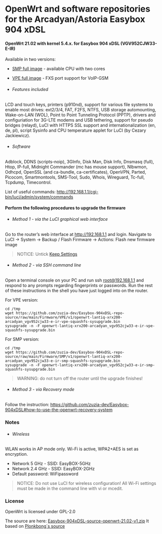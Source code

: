 # OpenWrt and software repositories for the Arcadyan/Astoria Easybox 904 xDSL

#### OpenWrt 21.02  with kernel 5.4.x. for Easybox 904 xDSL (VGV952CJW33-E-IR)

Available in two versions: 
- [SMP full image](https://github.com/zuzia-dev/Easybox-904xDSL-repo-source/raw/main/Firmware/SMP/v1/openwrt-lantiq-xrx200-arcadyan_vgv952cjw33-e-ir-smp-squashfs-sysupgrade.bin) - available CPU with two cores
- [VPE full image](https://github.com/zuzia-dev/Easybox-904xDSL-repo-source/raw/main/Firmware/VPE/v1/openwrt-lantiq-xrx200-arcadyan_vgv952cjw33-e-ir-vpe-squashfs-sysupgrade.bin) - FXS port support for VoIP-GSM 

- ######  Features included 
LCD and touch keys, printers (p910nd), support for various file systems to enable most drives: ext2/3/4, FAT, F2FS, NTFS, USB storage automounting, Wake-on-LAN (WOL), Point to Point Tunneling Protocol (PPTP), drivers and configuriation for 3G-LTE modems and USB tethering, support for pseudo bridges (relayd), LuCI with HTTPS SSL support and internationalization (en, de, pl), script Sysinfo and CPU temperature applet for LuCI (by Cezary Jackiewicz). 

- ###### Software
Adblock, DDNS (scripts-noip), 3GInfo, Disk Man, Disk Info, Dnsmasq (full), Htop, IP-full, Midnight Commander (mc has mouse support), Nlbwmon, Odhcpd, OpenSSL (and ca-bundle, ca-certificates), OpenVPN, Parted, Picocom, Smartmontools, SMS-Tool, Sudo, Whois, Wireguard, Tc-full, Tcpdump, Timecontrol. 

List of useful commands: http://192.168.1.1/cgi-bin/luci/admin/system/commands

#### Perform the following procedures to upgrade the firmware
- ###### Method 1 - via the LuCI graphical web interface
Go to the router’s web interface at http://192.168.1.1 and login. Navigate to LuCI → System → Backup / Flash Firmware → Actions: Flash new firmware image
> NOTICE:  Untick [Keep Settings](https://github.com/zuzia-dev/Easybox-904xDSL-repo-source/blob/8206ebac1623019f21bff2e18c7ca9ce6ab2c9bd/Firmware/Upgrade_via_LuCI.jpg?raw=true)
- ###### Method 2 - via SSH command line
Open a terminal console on your PC and run ssh root@192.168.1.1 and respond to any prompts regarding fingerprints or passwords. Run the rest of these instructions in the shell you have just logged into on the router.

For VPE version:
```
cd /tmp
wget https://github.com/zuzia-dev/Easybox-904xDSL-repo-source/raw/main/Firmware/VPE/v1/openwrt-lantiq-xrx200-arcadyan_vgv952cjw33-e-ir-vpe-squashfs-sysupgrade.bin
sysupgrade -n -F openwrt-lantiq-xrx200-arcadyan_vgv952cjw33-e-ir-vpe-squashfs-sysupgrade.bin
```
For SMP version:
```
cd /tmp
wget https://github.com/zuzia-dev/Easybox-904xDSL-repo-source/raw/main/Firmware/SMP/v1/openwrt-lantiq-xrx200-arcadyan_vgv952cjw33-e-ir-smp-squashfs-sysupgrade.bin
sysupgrade -n -F openwrt-lantiq-xrx200-arcadyan_vgv952cjw33-e-ir-smp-squashfs-sysupgrade.bin
```
> WARNING: do not turn off the router until the upgrade finishes!
- ###### Method 3 - via Recovery mode
Follow the instruction: https://github.com/zuzia-dev/Easybox-904xDSL#how-to-use-the-openwrt-recovery-system

### Notes
- ###### Wireless
 WLAN works in AP mode only. Wi-Fi is active, WPA2+AES is set as encryption.
- Network 5 GHz - SSID: EasyBOX-5GHz
- Network 2.4 GHz - SSID: EasyBOX-2GHz
- Default password: WiFipassword
> NOTICE: Do not use LuCI for wireless configuration! All Wi-Fi settings must be made in the command line with vi or mcedit.

### License
OpenWrt is licensed under GPL-2.0

The source are here: [Easybox-904xDSL-source-openwrt-21.02-v1.zip](https://github.com/zuzia-dev/Easybox-904xDSL-repo-source/raw/main/Source/Easybox-904xDSL-source-openwrt-21.02-v1.zip) 
It based on [Plonkbong`s source](https://github.com/Plonkbong/openwrt/tree/xrx200-3)

